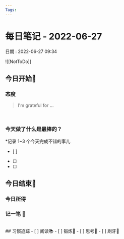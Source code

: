 ```yaml
---
Tags: 
---
```

# 每日笔记 - 2022-06-27
日期 : 2022-06-27 09:34

![[NotToDo]]

## 今日开始🌅    
### 态度
> I'm grateful for ...

<br>

### 今天做了什么是最棒的？
*记录 1~3 个今天完成不错的事儿
- [ ]  
- [ ]  
- [ ]  



## 今日结束🎴
### 今日所得




### 记一笔 📝


<br>
## 习惯追踪
- [ ] 阅读📚 
- [ ] 锻炼🥊
- [ ] 思考🧠
- [ ] 刷牙🦷